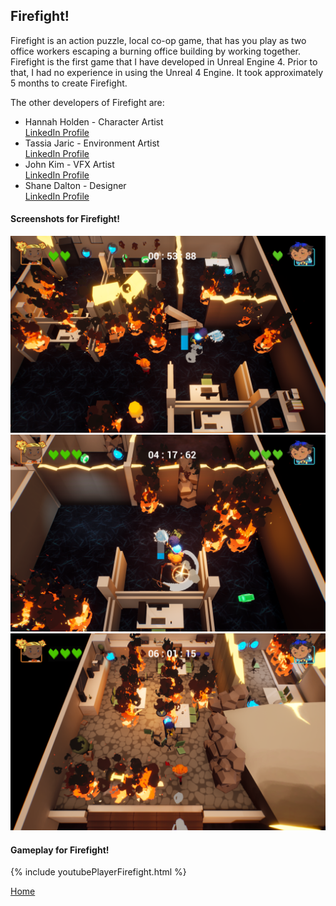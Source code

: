 <body>
<div class="Firefight">
<h2>Firefight!</h2>
<p>Firefight is an action puzzle, local co-op game, that has you play as two office workers escaping a burning office building by working together.<br>
Firefight is the first game that I have developed in Unreal Engine 4. Prior to that, I had no experience in using the Unreal 4 Engine. It took approximately 5 months to create Firefight.<br></p>
<p>The other developers of Firefight are: <br>
<ul>
<li>Hannah Holden - Character Artist <br>
<a href = "https://www.linkedin.com/in/hannahholden015/" title="Linkedin Profile">LinkedIn Profile</a> <br> </li>
<li>Tassia Jaric - Environment Artist <br>
<a href = "https://www.linkedin.com/in/tassiajaric/" title="Linkedin Profile">LinkedIn Profile</a> <br> </li>
<li>John Kim - VFX Artist <br>
<a href = "https://www.linkedin.com/in/johnkim92/" title="Linkedin Profile">LinkedIn Profile</a> <br> </li>
<li>Shane Dalton - Designer <br>
<a href = "https://www.linkedin.com/in/shanedaltondesign/" title="Linkedin Profile">LinkedIn Profile</a> <br> </li>
</ul>
</p>
<h4>Screenshots for Firefight!</h4>
<img src = "../images/Firefight/Screenshot1.png"/>
<img src = "../images/Firefight/Screenshot2.png"/>
<img src = "../images/Firefight/Screenshot3.png"/>

<h4>Gameplay for Firefight!</h4>
{% include youtubePlayerFirefight.html %}

<a href="https://stevencoombe.github.io/Portfolio/" title="Home">Home</a>

</div>
</body>